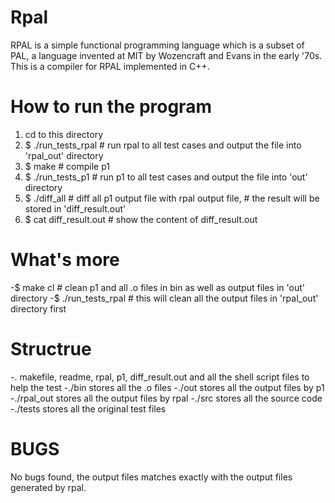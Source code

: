Rpal
====

RPAL is a simple functional programming language which is a subset of PAL, a language invented at MIT by Wozencraft and Evans in the early '70s. This is a compiler for RPAL implemented in C++.

How to run the program
======================

1. cd to this directory
2. $ ./run_tests_rpal 		# run rpal to all test cases and output the file into 'rpal_out' directory
3. $ make 			# compile p1
4. $ ./run_tests_p1 		# run p1 to all test cases and output the file into 'out' directory
5. $ ./diff_all 		# diff all p1 output file with rpal output file, 
				# the result will be stored in 'diff_result.out'
6. $ cat diff_result.out 	# show the content of diff_result.out

What's more
===========
-$ make cl 			# clean p1 and all .o files in bin as well as output files in 'out' directory
-$ ./run_tests_rpal 		# this will clean all the output files in 'rpal_out' directory first

Structrue
=========
-. 		makefile, readme, rpal, p1, diff_result.out and all the shell script files to help the test
-./bin 		stores all the .o files
-./out 		stores all the output files by p1
-./rpal_out 	stores all the output files by rpal
-./src 		stores all the source code
-./tests 	stores all the original test files

BUGS
====
No bugs found, the output files matches exactly with the output files generated by rpal.
